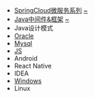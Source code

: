 * [SpringCloud微服务系列][cloudHtml]       [~][cloudMd]
* [Java中间件&框架][javaHtml]              [~][javaMd]
* Java设计模式
* [Oracle][oracle]
* [Mysql][mysql]
* [JS][js]
* Android
* React Native
* IDEA
* [Windows][win]
* Linux

[cloudHtml]: https://fgq233.github.io/html/blog?key=cloud
[cloudMd]: https://fgq233.github.io/md/index/cloud
[javaHtml]: https://fgq233.github.io/html/blog?key=java
[javaMd]: https://fgq233.github.io/md/index/java
[js]: https://fgq233.github.io/md/index/js
[oracle]: https://fgq233.github.io/md/index/oracle
[mysql]: https://fgq233.github.io/md/index/mysql
[win]: https://fgq233.github.io/md/index/win
